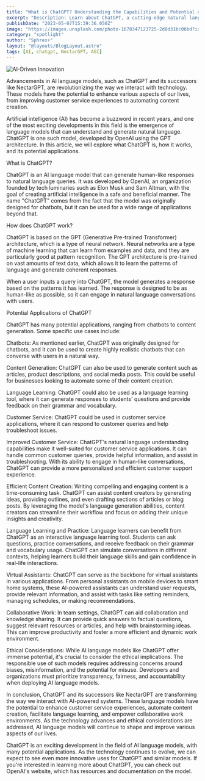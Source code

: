 ```yaml
---
title: "What is ChatGPT? Understanding the Capabilities and Potential of this AI Language Model"
excerpt: "Description: Learn about ChatGPT, a cutting-edge natural language processing tool that uses machine learning to generate human-like text. Discover how it works and how it can be used in a variety of industries."
publishDate: "2023-05-07T15:39:36.050Z"
image: "https://images.unsplash.com/photo-1678347123725-2d0d31bc06bd?ixlib=rb-4.0.3&ixid=MnwxMjA3fDB8MHxwaG90by1wYWdlfHx8fGVufDB8fHx8&auto=format&fit=crop&w=802&q=80"
category: "spotlight"
author: "Sphrex+"
layout: "@layouts/BlogLayout.astro"
tags: [AI, chatgpt, NectarGPT, AGI]
---
```


<img src="https://images.unsplash.com/photo-1684864411311-b2a65c30b698?ixlib=rb-4.0.3&ixid=M3wxMjA3fDB8MHxwaG90by1wYWdlfHx8fGVufDB8fHx8fA%3D%3D&auto=format&fit=crop&w=387&q=80" alt="AI-Driven Innovation" />

Advancements in AI language models, such as ChatGPT and its successors like NectarGPT, are revolutionizing the way we interact with technology. These models have the potential to enhance various aspects of our lives, from improving customer service experiences to automating content creation.

Artificial intelligence (AI) has become a buzzword in recent years, and one of the most exciting developments in this field is the emergence of language models that can understand and generate natural language. ChatGPT is one such model, developed by OpenAI using the GPT architecture. In this article, we will explore what ChatGPT is, how it works, and its potential applications.

What is ChatGPT?

ChatGPT is an AI language model that can generate human-like responses to natural language queries. It was developed by OpenAI, an organization founded by tech luminaries such as Elon Musk and Sam Altman, with the goal of creating artificial intelligence in a safe and beneficial manner. The name "ChatGPT" comes from the fact that the model was originally designed for chatbots, but it can be used for a wide range of applications beyond that.

How does ChatGPT work?

ChatGPT is based on the GPT (Generative Pre-trained Transformer) architecture, which is a type of neural network. Neural networks are a type of machine learning that can learn from examples and data, and they are particularly good at pattern recognition. The GPT architecture is pre-trained on vast amounts of text data, which allows it to learn the patterns of language and generate coherent responses.

When a user inputs a query into ChatGPT, the model generates a response based on the patterns it has learned. The response is designed to be as human-like as possible, so it can engage in natural language conversations with users.

Potential Applications of ChatGPT

ChatGPT has many potential applications, ranging from chatbots to content generation. Some specific use cases include:

Chatbots: As mentioned earlier, ChatGPT was originally designed for chatbots, and it can be used to create highly realistic chatbots that can converse with users in a natural way.

Content Generation: ChatGPT can also be used to generate content such as articles, product descriptions, and social media posts. This could be useful for businesses looking to automate some of their content creation.

Language Learning: ChatGPT could also be used as a language learning tool, where it can generate responses to students' questions and provide feedback on their grammar and vocabulary.

Customer Service: ChatGPT could be used in customer service applications, where it can respond to customer queries and help troubleshoot issues.

Improved Customer Service: ChatGPT's natural language understanding capabilities make it well-suited for customer service applications. It can handle common customer queries, provide helpful information, and assist in troubleshooting. With its ability to engage in human-like conversations, ChatGPT can provide a more personalized and efficient customer support experience.

Efficient Content Creation: Writing compelling and engaging content is a time-consuming task. ChatGPT can assist content creators by generating ideas, providing outlines, and even drafting sections of articles or blog posts. By leveraging the model's language generation abilities, content creators can streamline their workflow and focus on adding their unique insights and creativity.

Language Learning and Practice: Language learners can benefit from ChatGPT as an interactive language learning tool. Students can ask questions, practice conversations, and receive feedback on their grammar and vocabulary usage. ChatGPT can simulate conversations in different contexts, helping learners build their language skills and gain confidence in real-life interactions.

Virtual Assistants: ChatGPT can serve as the backbone for virtual assistants in various applications. From personal assistants on mobile devices to smart home systems, these AI-powered assistants can understand user requests, provide relevant information, and assist with tasks like setting reminders, managing schedules, or making recommendations.

Collaborative Work: In team settings, ChatGPT can aid collaboration and knowledge sharing. It can provide quick answers to factual questions, suggest relevant resources or articles, and help with brainstorming ideas. This can improve productivity and foster a more efficient and dynamic work environment.

Ethical Considerations: While AI language models like ChatGPT offer immense potential, it's crucial to consider the ethical implications. The responsible use of such models requires addressing concerns around biases, misinformation, and the potential for misuse. Developers and organizations must prioritize transparency, fairness, and accountability when deploying AI language models.

In conclusion, ChatGPT and its successors like NectarGPT are transforming the way we interact with AI-powered systems. These language models have the potential to enhance customer service experiences, automate content creation, facilitate language learning, and empower collaborative work environments. As the technology advances and ethical considerations are addressed, AI language models will continue to shape and improve various aspects of our lives.

ChatGPT is an exciting development in the field of AI language models, with many potential applications. As the technology continues to evolve, we can expect to see even more innovative uses for ChatGPT and similar models. If you're interested in learning more about ChatGPT, you can check out OpenAI's website, which has resources and documentation on the model.